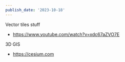 ```yaml
---
publish_date: '2023-10-18'
---
```

Vector tiles stuff 
- https://www.youtube.com/watch?v=xdc67aZVO7E

3D GIS
- https://cesium.com
